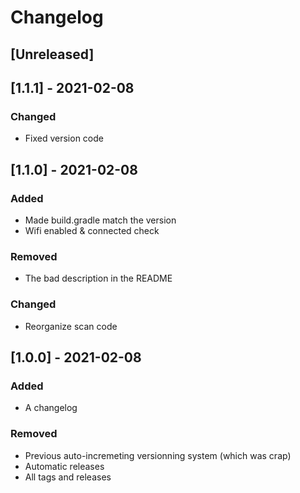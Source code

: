# Changelog

## [Unreleased]

## [1.1.1] - 2021-02-08

### Changed

- Fixed version code

## [1.1.0] - 2021-02-08

### Added

- Made build.gradle match the version
- Wifi enabled & connected check

### Removed

- The bad description in the README

### Changed

- Reorganize scan code

## [1.0.0] - 2021-02-08

### Added

- A changelog

### Removed

- Previous auto-incremeting versionning system (which was crap)
- Automatic releases
- All tags and releases
